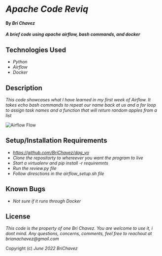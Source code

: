 # _Apache Code Reviq_

#### By _**Bri Chavez**_

#### _A brief code using apache airflow, bash commands, and docker_

## Technologies Used

* _Python_
* _Airflow_
* _Docker_

## Description

_This code showcases what I have learned in my first week of Airflow. It takes echo bash commands to repeat our name back at us and a for loop to assign task names and a function that will return random apples from a list_

![Airflow Flow](airflow)

## Setup/Installation Requirements

* _https://github.com/BriChavez/dag_yo_
* _Clone the repositorty to whereever you want the program to live_
* _Start a virtualenv and pip install -r requiremnts_
* _Run the review.py file_
* _Follow diresctions in the airflow_setup.sh file_

## Known Bugs

* _Not sure if it runs through Docker_


## License

_This code is the property of one Bri Chavez. You are welcome to use it, i dont mind. Any questions, concerns, comments, feel free to reachout at brianachavez@gmail.com_

Copyright (c) _June 2022_ _BriChavez_